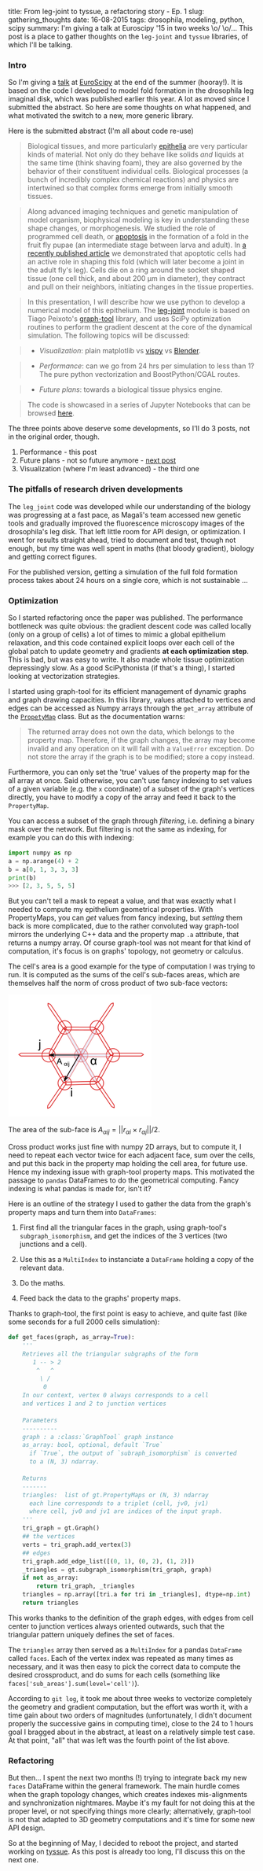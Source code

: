 title: From leg-joint to tyssue, a refactoring story - Ep. 1
slug: gathering_thoughts
date: 16-08-2015
tags: drosophila, modeling, python, scipy
summary: I'm giving a talk at Euroscipy '15 in two weeks \o/ \o/... This post is a place to gather thoughts on the `leg-joint` and `tyssue` libraries, of which I'll be talking.


### Intro

So I'm giving a [talk](https://www.euroscipy.org/2015/schedule/presentation/24/)
at [EuroScipy](https://EuroScipy.org/2015) at the end of the summer (hooray!).
It is based  on the code I developed to model fold formation in the
drosophila leg imaginal disk, which was published earlier this year. A lot as
moved since I submitted the abstract. So here are some thoughts on what
happened, and what motivated the switch to a new, more generic library.


Here is the submitted abstract (I'm all about code re-use)

>Biological tissues, and more particularly
[epithelia](http://en.wikipedia.org/wiki/epithelium) are very
particular kinds of material. Not only do they behave like solids
_and_ liquids at the same time (think shaving foam), they are also
governed by the behavior of their constituent individual
cells. Biological processes (a bunch of incredibly complex chemical
reactions) and physics are intertwined so that complex forms emerge
from initially smooth tissues.

>Along advanced imaging techniques and genetic manipulation of model
organism, biophysical modeling is key in understanding these shape
changes, or morphogenesis. We studied the role of programmed cell
death, or [apoptosis](http://en.wikipedia.org/wiki/apoptosis) in the
formation of a fold in the fruit fly pupae (an intermediate stage
between larva and adult). In
[a recently published article](http://dx.doi.org/10.1038/nature14152)
we demonstrated that apoptotic cells had an active role in shaping
this fold (which will later become a joint in the adult fly's
leg). Cells die on a ring around the socket shaped tissue (one cell
thick, and about 200 µm in diameter), they contract and pull on their
neighbors, initiating changes in the tissue properties.

>In this presentation, I will describe how we use python to develop a
numerical model of this epithelium. The
[leg-joint](https://github.com/glyg/leg-joint) module is based on
Tiago Peixoto's [graph-tool](http://graph-tool.skewed.de) library, and
uses SciPy optimization routines to perform the gradient descent at
the core of the dynamical simulation. The following topics will be discussed:

>* _Visualization_: plain matplotlib vs [vispy](http://vispy.org) vs
  [Blender](http://www.blender.org).

>* _Performance_: can we go from 24 hrs per simulation to less than 1?
  The pure python vectorization and BoostPython/CGAL routes.

>* _Future plans_: towards a biological tissue physics engine.

>The code is showcased in a series of Jupyter Notebooks that can be
browsed
[here](http://nbviewer.ipython.org/github/glyg/leg-joint/tree/master/notebooks/).


The three points above deserve some developments, so I'll do 3 posts, not in the original order, though.

1. Performance - this post
2. Future plans - not so future anymore - [next post](gathering_thoughts_2.html)
3. Visualization (where I'm least advanced) - the third one


### The pitfalls of research driven developments

The `leg_joint` code was developed while our understanding of the biology was
progressing at a fast pace, as Magali's team accessed new genetic tools and
gradually improved the fluorescence microscopy images of the drosophila's leg
disk. That left little room for API design, or optimization. I went for results
straight ahead, tried to document and test, though not enough, but my time was
well spent in maths (that bloody gradient), biology and getting correct figures.

For the published version, getting a simulation of the full fold formation
process takes about 24 hours on a single core, which is not sustainable ...

### Optimization

So I started refactoring once the paper was published. The performance
bottleneck was quite obvious: the gradient descent code was called locally (only
on a group of cells) a lot of times to mimic a global epithelium relaxation, and
this code contained explicit loops over each cell of the global patch to update
geometry and gradients **at each optimization step**. This is bad, but was easy
to write. It also made whole tissue optimization depressingly slow. As a good
SciPythonista (if that's a thing), I started looking at vectorization strategies.

I started using graph-tool for its efficient management of dynamic graphs and
graph drawing capacities. In this library, values attached to vertices and edges
can be accessed as Numpy arrays through the `get_array` attribute of the
[`PropetyMap`](http://graph-tool.skewed.de/static/doc/graph_tool.html#graph_tool.PropertyMap)
class. But as the documentation warns:

> The returned array does not own the data, which belongs to the property map. Therefore, if the graph changes, the array may become invalid and any operation on it will fail with a `ValueError` exception. Do not store the array if the graph is to be modified; store a copy instead.

Furthermore, you can only set the 'true' values of the property map for the all
array at once. Said otherwise, you can't use fancy indexing to set values of a
given variable (e.g. the `x` coordinate) of a subset of the graph's vertices
directly, you have to modify a copy of the array and feed it back to the
`PropertyMap`.

You can access a subset of the graph through _filtering_, i.e.
defining a binary mask over the network. But filtering is not the same as
indexing, for example you can do this with indexing:

```python
import numpy as np
a = np.arange(4) + 2
b = a[0, 1, 3, 3, 3]
print(b)
>>> [2, 3, 5, 5, 5]
```

But you can't tell a mask to repeat a value, and that was exactly what I needed
to compute my epithelium geometrical properties. With PropertyMaps, you can
*get* values from fancy indexing, but *setting* them back is more complicated,
due to the rather convoluted way graph-tool mirrors the underlying C++ data and
the property map `.a` attribute, that returns a numpy array. Of course
graph-tool was not meant for that kind of computation, it's focus is on graphs'
topology, not geometry or calculus.

The cell's area is a good example for the type of computation I was trying to
run. It is computed as the sums of the cell's sub-faces areas, which are
themselves half the norm of cross product of two sub-face vectors:

![A cell segmented in triangles](images/cell_area.png)

The area of the sub-face is $A_{\alpha ij} = || r_{\alpha i} \times r_{\alpha j} || / 2$.

Cross product works just fine with numpy 2D arrays, but to compute it, I need to
repeat each vector twice for each adjacent face, sum over the cells, and put
this back in the property map holding the cell area, for future use. Hence my
indexing issue with graph-tool property maps. This motivated the passage to
`pandas` DataFrames to do the geometrical computing. Fancy indexing is what
pandas is made for, isn't it?

Here is an outline of the strategy I used to gather the data from the graph's property maps and turn them into `DataFrames`:

1. First find all the triangular faces in the graph, using graph-tool's
  `subgraph_isomorphism`, and get the indices of the 3 vertices (two junctions
  and a cell).

2. Use this as a `MultiIndex` to instanciate a `DataFrame` holding a copy of the
  relevant data.

3. Do the maths.

4. Feed back the data to the graphs' property maps.

Thanks to graph-tool, the first point is easy to achieve, and quite fast (like
some seconds for a full 2000 cells simulation):


```python
def get_faces(graph, as_array=True):
    '''
    Retrieves all the triangular subgraphs of the form
       1 -- > 2
        ^   ^
         \ /
          0
    In our context, vertex 0 always corresponds to a cell
    and vertices 1 and 2 to junction vertices

    Parameters
    ----------
    graph : a :class:`GraphTool` graph instance
    as_array: bool, optional, default `True`
      if `True`, the output of `subraph_isomorphism` is converted
      to a (N, 3) ndarray.

    Returns
    -------
    triangles:  list of gt.PropertyMaps or (N, 3) ndarray
      each line corresponds to a triplet (cell, jv0, jv1)
      where cell, jv0 and jv1 are indices of the input graph.
    '''
    tri_graph = gt.Graph()
    ## the vertices
    verts = tri_graph.add_vertex(3)
    ## edges
    tri_graph.add_edge_list([(0, 1), (0, 2), (1, 2)])
    _triangles = gt.subgraph_isomorphism(tri_graph, graph)
    if not as_array:
        return tri_graph, _triangles
    triangles = np.array([tri.a for tri in _triangles], dtype=np.int)
    return triangles
```


This works thanks to the definition of the graph edges, with edges from cell
center to junction vertices always oriented outwards, such that the triangular
pattern uniquely defines the set of faces.

The `triangles` array then served as a `MultiIndex` for a pandas `DataFrame`
called `faces`. Each of the vertex index was repeated as many times as
necessary, and it was then easy to pick the correct data to compute the desired
crossproduct, and do sums for each cells (something like
`faces['sub_areas'].sum(level='cell')`).

According to `git log`, it took me about three weeks to vectorize completely the
geometry and gradient computation, but the effort was worth it, with a time gain
about two orders of magnitudes (unfortunately, I didn't document properly the
successive gains in computing time), close to the 24 to 1 hours goal I bragged
about in the abstract, at least on a relatively simple test case. At that point,
"all" that was left was the fourth point of the list above.

### Refactoring

But then... I spent the next two months (!) trying to integrate back my new
`faces` DataFrame within the general framework. The main hurdle comes when the
graph topology changes, which creates indexes mis-alignments and synchronization
nightmares. Maybe it's my fault for not doing this at the proper level, or not
specifying things more clearly; alternatively, graph-tool is not that adapted to
3D geometry computations and it's time for some new API design.

So at the beginning of May, I decided to reboot the project, and started working
on [tyssue](https://github.com/CellModels/tyssue). As this post is already too
long,  I'll discuss this on the next one.

